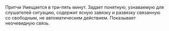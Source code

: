 Притчи
Умещается в три-пять минут.
Задает понятную, узнаваемую для слушателей ситуацию, содержит ясную завязку и развязку связанную со свободным, не автоматическим действием.
Показывает неочевидную связь.